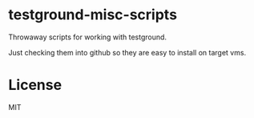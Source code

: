 # testground-misc-scripts

Throwaway scripts for working with testground.

Just checking them into github so they are easy to
install on target vms.

# License

MIT


